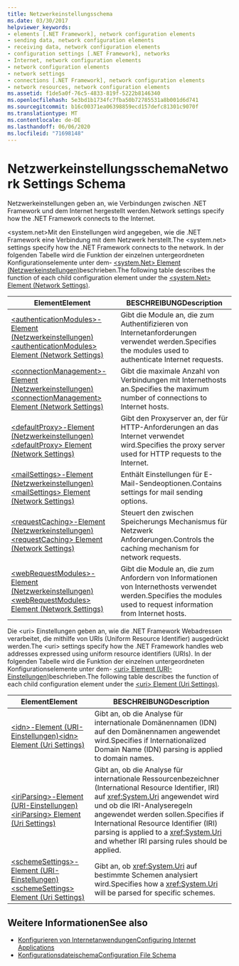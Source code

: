 ```yaml
---
title: Netzwerkeinstellungsschema
ms.date: 03/30/2017
helpviewer_keywords:
- elements [.NET Framework], network configuration elements
- sending data, network configuration elements
- receiving data, network configuration elements
- configuration settings [.NET Framework], networks
- Internet, network configuration elements
- network configuration elements
- network settings
- connections [.NET Framework], network configuration elements
- network resources, network configuration elements
ms.assetid: f1de5a0f-76c5-4833-819f-5222b8146340
ms.openlocfilehash: 5e3bd1b1734fc7fba50b72785531a8b001d6d741
ms.sourcegitcommit: b16c00371ea06398859ecd157defc81301c9070f
ms.translationtype: MT
ms.contentlocale: de-DE
ms.lasthandoff: 06/06/2020
ms.locfileid: "71698148"
---
```

# <a name="network-settings-schema"></a><span data-ttu-id="f470b-102">Netzwerkeinstellungsschema</span><span class="sxs-lookup"><span data-stu-id="f470b-102">Network Settings Schema</span></span>
<span data-ttu-id="f470b-103">Netzwerkeinstellungen geben an, wie Verbindungen zwischen .NET Framework und dem Internet hergestellt werden.</span><span class="sxs-lookup"><span data-stu-id="f470b-103">Network settings specify how the .NET Framework connects to the Internet.</span></span>

<span data-ttu-id="f470b-104">\<system.net>Mit den Einstellungen wird angegeben, wie die .NET Framework eine Verbindung mit dem Netzwerk herstellt.</span><span class="sxs-lookup"><span data-stu-id="f470b-104">The \<system.net> settings specify how the .NET Framework connects to the network.</span></span> <span data-ttu-id="f470b-105">In der folgenden Tabelle wird die Funktion der einzelnen untergeordneten Konfigurationselemente unter dem- [ \<system.Net> Element (Netzwerkeinstellungen)](system-net-element-network-settings.md)beschrieben.</span><span class="sxs-lookup"><span data-stu-id="f470b-105">The following table describes the function of each child configuration element under the [\<system.Net> Element (Network Settings)](system-net-element-network-settings.md).</span></span>  
  
|<span data-ttu-id="f470b-106">Element</span><span class="sxs-lookup"><span data-stu-id="f470b-106">Element</span></span>|<span data-ttu-id="f470b-107">BESCHREIBUNG</span><span class="sxs-lookup"><span data-stu-id="f470b-107">Description</span></span>|  
|-------------|-----------------|  
|[<span data-ttu-id="f470b-108">\<authenticationModules>-Element (Netzwerkeinstellungen)</span><span class="sxs-lookup"><span data-stu-id="f470b-108">\<authenticationModules> Element (Network Settings)</span></span>](authenticationmodules-element-network-settings.md)|<span data-ttu-id="f470b-109">Gibt die Module an, die zum Authentifizieren von Internetanforderungen verwendet werden.</span><span class="sxs-lookup"><span data-stu-id="f470b-109">Specifies the modules used to authenticate Internet requests.</span></span>|  
|[<span data-ttu-id="f470b-110">\<connectionManagement>-Element (Netzwerkeinstellungen)</span><span class="sxs-lookup"><span data-stu-id="f470b-110">\<connectionManagement> Element (Network Settings)</span></span>](connectionmanagement-element-network-settings.md)|<span data-ttu-id="f470b-111">Gibt die maximale Anzahl von Verbindungen mit Internethosts an.</span><span class="sxs-lookup"><span data-stu-id="f470b-111">Specifies the maximum number of connections to Internet hosts.</span></span>|  
|[<span data-ttu-id="f470b-112">\<defaultProxy>-Element (Netzwerkeinstellungen)</span><span class="sxs-lookup"><span data-stu-id="f470b-112">\<defaultProxy> Element (Network Settings)</span></span>](defaultproxy-element-network-settings.md)|<span data-ttu-id="f470b-113">Gibt den Proxyserver an, der für HTTP-Anforderungen an das Internet verwendet wird.</span><span class="sxs-lookup"><span data-stu-id="f470b-113">Specifies the proxy server used for HTTP requests to the Internet.</span></span>|  
|[<span data-ttu-id="f470b-114">\<mailSettings>-Element (Netzwerkeinstellungen)</span><span class="sxs-lookup"><span data-stu-id="f470b-114">\<mailSettings> Element (Network Settings)</span></span>](mailsettings-element-network-settings.md)|<span data-ttu-id="f470b-115">Enthält Einstellungen für E-Mail-Sendeoptionen.</span><span class="sxs-lookup"><span data-stu-id="f470b-115">Contains settings for mail sending options.</span></span>|  
|[<span data-ttu-id="f470b-116">\<requestCaching>-Element (Netzwerkeinstellungen)</span><span class="sxs-lookup"><span data-stu-id="f470b-116">\<requestCaching> Element (Network Settings)</span></span>](requestcaching-element-network-settings.md)|<span data-ttu-id="f470b-117">Steuert den zwischen Speicherungs Mechanismus für Netzwerk Anforderungen.</span><span class="sxs-lookup"><span data-stu-id="f470b-117">Controls the caching mechanism for network requests.</span></span>|  
|[<span data-ttu-id="f470b-118">\<webRequestModules>-Element (Netzwerkeinstellungen)</span><span class="sxs-lookup"><span data-stu-id="f470b-118">\<webRequestModules> Element (Network Settings)</span></span>](webrequestmodules-element-network-settings.md)|<span data-ttu-id="f470b-119">Gibt die Module an, die zum Anfordern von Informationen von Internethosts verwendet werden.</span><span class="sxs-lookup"><span data-stu-id="f470b-119">Specifies the modules used to request information from Internet hosts.</span></span>|  
  
<span data-ttu-id="f470b-120">Die \<uri> Einstellungen geben an, wie die .NET Framework Webadressen verarbeitet, die mithilfe von URIs (Uniform Resource Identifier) ausgedrückt werden.</span><span class="sxs-lookup"><span data-stu-id="f470b-120">The \<uri> settings specify how the .NET Framework handles web addresses expressed using uniform resource identifiers (URIs).</span></span> <span data-ttu-id="f470b-121">In der folgenden Tabelle wird die Funktion der einzelnen untergeordneten Konfigurationselemente unter dem- [ \<uri> Element (URI-Einstellungen)](uri-element-uri-settings.md)beschrieben.</span><span class="sxs-lookup"><span data-stu-id="f470b-121">The following table describes the function of each child configuration element under the [\<uri> Element (Uri Settings)](uri-element-uri-settings.md).</span></span>  
  
|<span data-ttu-id="f470b-122">Element</span><span class="sxs-lookup"><span data-stu-id="f470b-122">Element</span></span>|<span data-ttu-id="f470b-123">BESCHREIBUNG</span><span class="sxs-lookup"><span data-stu-id="f470b-123">Description</span></span>|  
|-------------|-----------------|  
|[<span data-ttu-id="f470b-124">\<idn>-Element (URI-Einstellungen)</span><span class="sxs-lookup"><span data-stu-id="f470b-124">\<idn> Element (Uri Settings)</span></span>](idn-element-uri-settings.md)|<span data-ttu-id="f470b-125">Gibt an, ob die Analyse für internationale Domänennamen (IDN) auf den Domänennamen angewendet wird.</span><span class="sxs-lookup"><span data-stu-id="f470b-125">Specifies if Internationalized Domain Name (IDN) parsing is applied to domain names.</span></span>|  
|[<span data-ttu-id="f470b-126">\<iriParsing>-Element (URI-Einstellungen)</span><span class="sxs-lookup"><span data-stu-id="f470b-126">\<iriParsing> Element (Uri Settings)</span></span>](iriparsing-element-uri-settings.md)|<span data-ttu-id="f470b-127">Gibt an, ob die Analyse für internationale Ressourcenbezeichner (International Resource Identifier, IRI) auf <xref:System.Uri> angewendet wird und ob die IRI-Analyseregeln angewendet werden sollen.</span><span class="sxs-lookup"><span data-stu-id="f470b-127">Specifies if International Resource Identifier (IRI) parsing is applied to a <xref:System.Uri> and whether IRI parsing rules should be applied.</span></span>|  
|[<span data-ttu-id="f470b-128">\<schemeSettings>-Element (URI-Einstellungen)</span><span class="sxs-lookup"><span data-stu-id="f470b-128">\<schemeSettings> Element (Uri Settings)</span></span>](schemesettings-element-uri-settings.md)|<span data-ttu-id="f470b-129">Gibt an, ob <xref:System.Uri> auf bestimmte Schemen analysiert wird.</span><span class="sxs-lookup"><span data-stu-id="f470b-129">Specifies how a <xref:System.Uri> will be parsed for specific schemes.</span></span>|  
  
## <a name="see-also"></a><span data-ttu-id="f470b-130">Weitere Informationen</span><span class="sxs-lookup"><span data-stu-id="f470b-130">See also</span></span>

- [<span data-ttu-id="f470b-131">Konfigurieren von Internetanwendungen</span><span class="sxs-lookup"><span data-stu-id="f470b-131">Configuring Internet Applications</span></span>](../../../network-programming/configuring-internet-applications.md)
- [<span data-ttu-id="f470b-132">Konfigurationsdateischema</span><span class="sxs-lookup"><span data-stu-id="f470b-132">Configuration File Schema</span></span>](../index.md)
